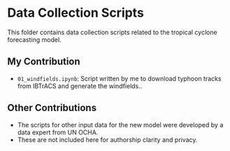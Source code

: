 # Data Collection Scripts

This folder contains data collection scripts related to the tropical cyclone forecasting model.

## My Contribution

- `01_windfields.ipynb`: Script written by me to download typhoon tracks from IBTrACS and generate the windfields..

## Other Contributions

- The scripts for other input data for the new model were developed by a data expert from UN OCHA.
- These are not included here for authorship clarity and privacy.
